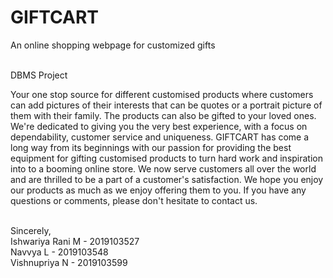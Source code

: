 # GIFTCART
An online shopping webpage for customized gifts<br><br>
 
 DBMS Project
 
 Your one stop source for different customised 
 products where customers can add pictures of their
 interests that can be quotes or a portrait picture
 of them with their family. The products can also be
 gifted to your loved ones. We're dedicated to 
 giving you the very best experience, with a focus 
 on  dependability, customer service and uniqueness.
 GIFTCART has come a long way from its beginnings 
 with our passion for providing the best equipment 
 for gifting customised products to turn hard work 
 and inspiration into to a booming online store. We
 now serve customers all over the world and are 
 thrilled to be a part of a customer's satisfaction.
 We hope you enjoy our products as much as we enjoy
 offering them to you. If you have any questions or
 comments, please don't hesitate to contact us.<br><br>
 
 Sincerely,<br>
 Ishwariya Rani M - 2019103527<br>
 Navvya L         - 2019103548<br>
 Vishnupriya N    - 2019103599
